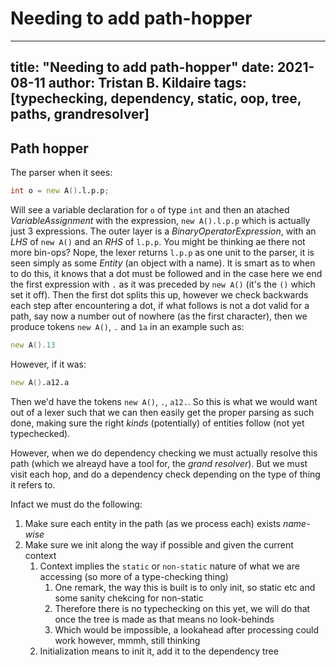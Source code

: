 Needing to add path-hopper
==========================

---
title: "Needing to add path-hopper"
date: 2021-08-11
author: Tristan B. Kildaire
tags: [typechecking, dependency, static, oop, tree, paths, grandresolver]
---

## Path hopper

The parser when it sees:

```d
int o = new A().l.p.p;
```

Will see a variable declaration for `o` of type `int` and then an atached _VariableAssignment_ with the expression, `new A().l.p.p` which is actually just 3 expressions. The outer layer is a _BinaryOperatorExpression_, with an _LHS_ of `new A()` and an _RHS_ of `l.p.p`. You might be thinking ae there not more bin-ops? Nope, the lexer returns `l.p.p` as one unit to the parser, it is seen simply as some _Entity_ (an object with a name). It is smart as to when to do this, it knows that a dot must be followed and in the case here we end the first expression with `.` as it was preceded by `new A()` (it's the `()` which set it off). Then the first dot splits this up, however we check backwards each step after encountering a dot, if what follows is not a dot valid for a path, say now a number out of nowhere (as the first character), then we produce tokens `new A()`, `.` and `1a` in an example such as:

```d
new A().13
```

However, if it was:

```d
new A().a12.a
```

Then we'd have the tokens `new A()`, `.`, `a12.`. So this is what we would want out of a lexer such that we can then easily get the proper parsing as such done, making sure
the right _kinds_ (potentially) of entities follow (not yet typechecked).

However, when we do dependency checking we must actually resolve this path (which we alreayd have a tool for, the *grand resolver*). But we must visit each hop, and do a dependency check depending on the type of thing it refers to.

Infact we must do the following:

1. Make sure each entity in the path (as we process each) exists *name-wise*
2. Make sure we init along the way if possible and given the current context
    1. Context implies the `static` or `non-static` nature of what we are accessing (so more of a type-checking thing)
        1. One remark, the way this is built is to only init, so static etc and some sanity chekcing for non-static
        2. Therefore there is no typechecking on this yet, we will do that once the tree is made as that means no look-behinds
        3. Which would be impossible, a lookahead after processing could work however, mmmh, still thinking
    2. Initialization means to init it, add it to the dependency tree